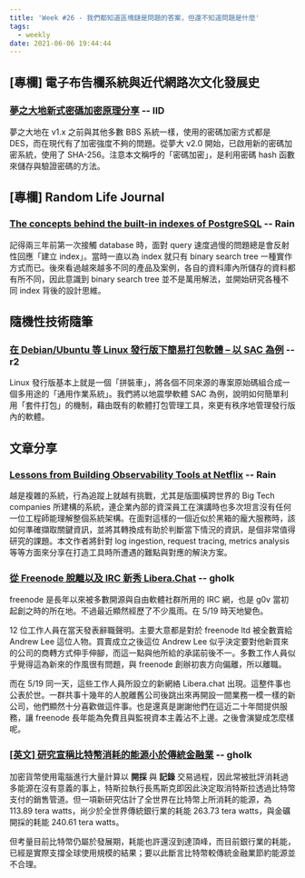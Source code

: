 ```yaml
---
title: 'Week #26 - 我們都知道區塊鏈是問題的答案，但還不知道問題是什麼'
tags:
  - weekly
date: 2021-06-06 19:44:44
---
```



## [專欄] 電子布告欄系統與近代網路次文化發展史
### [夢之大地新式密碼加密原理分享](https://github.com/ccns/dreambbs/wiki/new_encrypt_way) -- IID
夢之大地在 v1.x 之前與其他多數 BBS 系統一樣，使用的密碼加密方式都是 DES，而在現代有了加密強度不夠的問題。從夢大 v2.0 開始，已啟用新的密碼加密系統，使用了 SHA-256。注意本文稱呼的「密碼加密」，是利用密碼 hash 函數來儲存與驗證密碼的方法。

## [專欄] Random Life Journal
### [The concepts behind the built-in indexes of PostgreSQL](https://medium.com/random-life-journal/the-concepts-behind-the-built-in-indexes-of-postgresql-e5a35c63098b?source=friends_link&sk=b3fe287920e06a7f961122e58b38a0cc) -- Rain
記得兩三年前第一次接觸 database 時，面對 query 速度過慢的問題總是會反射性回應「建立 index」。當時一直以為 index 就只有 binary search tree 一種實作方式而已。後來看過越來越多不同的產品及案例，各自的資料庫內所儲存的資料都有所不同，因此意識到 binary search tree 並不是萬用解法，並開始研究各種不同 index 背後的設計思維。

## 隨機性技術隨筆
### [在 Debian/Ubuntu 等 Linux 發行版下簡易打包軟體 – 以 SAC 為例](https://sean0921.github.io/2021/06/06/sac-debian-packaging/) -- r2
Linux 發行版基本上就是一個「拼裝車」，將各個不同來源的專案原始碼組合成一個多用途的「通用作業系統」。我們將以地震學軟體 SAC 為例，說明如何簡單利用「套件打包」的機制，藉由既有的軟體打包管理工具，來更有秩序地管理發行版內的軟體。

## 文章分享

### [Lessons from Building Observability Tools at Netflix](https://netflixtechblog.com/lessons-from-building-observability-tools-at-netflix-7cfafed6ab17) -- Rain
越是複雜的系統，行為追蹤上就越有挑戰，尤其是版圖橫跨世界的 Big Tech companies 所建構的系統，連企業內部的資深員工在演講時也多次坦言沒有任何一位工程師能理解整個系統架構。在面對這樣的一個近似於黑箱的龐大服務時，該如何準確擷取關鍵資訊，並將其轉換成有助於判斷當下情況的資訊，是個非常值得研究的課題。本文作者將針對 log ingestion, request tracing, metrics analysis 等等方面來分享在打造工具時所遭遇的難點與對應的解決方案。

### [從 Freenode 脫離以及 IRC 新秀 Libera.Chat](https://gugod.org/2021/05/freenode-exodus-and-libera-chat/) -- gholk
freenode 是長年以來被多數開源與自由軟體社群所用的 IRC 網，也是 g0v 當初起創之時的所在地。不過最近顯然經歷了不少風雨。在 5/19 時天地變色。

12 位工作人員在當天發表辭職聲明。主要大意都是對於 freenode ltd 被全數賣給 Andrew Lee 這位人物。買賣成立之後這位 Andrew Lee 似乎決定要對他新買來的公司的商轉方式伸手伸腳，而這一點與他所給的承諾前後不一。多數工作人員似乎覺得這為新來的作風很有問題，與 freenode 創辦初衷方向偏離，所以離職。 

而在 5/19 同一天，這些工作人員所設立的新網絡 Libera.chat 出現。這整件事也公表於世。一群共事十幾年的人脫離舊公司後跳出來再開設一間業務一模一樣的新公司，他們顯然十分喜歡做這件事。也是還真是謝謝他們在這近二十年間提供服務，讓 freenode 長年能為免費且與監視資本主義沾不上邊。之後會演變成怎麼樣呢。

### [[英文] 研究宣稱比特幣消耗的能源小於傳統金融業](https://www.independent.co.uk/life-style/gadgets-and-tech/bitcoin-mining-environment-climate-crypto-b1849211.html) -- gholk
加密貨幣使用電腦進行大量計算以 **開採** 與 **記錄** 交易過程，因此常被批評消耗過多能源在沒有意義的事上，特斯拉執行長馬斯克即因此決定取消特斯拉透過比特幣支付的銷售管道。但一項新研究估計了全世界在比特幣上所消耗的能源，為 113.89 tera watts，尚少於全世界傳統銀行業的耗能 263.73 tera watts，與金礦開採的耗能 240.61 tera watts。

但考量目前比特幣仍屬於發展期，耗能也許還沒到達頂峰，而目前銀行業的耗能，已經是實際支撐全球使用規模的結果；要以此斷言比特幣較傳統金融業節約能源並不合理。


